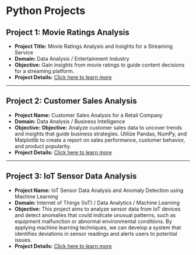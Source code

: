 
# Python Projects

## Project 1: Movie Ratings Analysis

- **Project Title:** Movie Ratings Analysis and Insights for a Streaming Service
- **Domain:** Data Analysis / Entertainment Industry
- **Objective:** Gain insights from movie ratings to guide content decisions for a streaming platform.
- **Project Details:** [Click here to learn more](projects/python-project1.md)

---

## Project 2: Customer Sales Analysis

- **Project Name:** Customer Sales Analysis for a Retail Company
- **Domain:** Data Analysis / Business Intelligence
- **Objective:** **Objective:**  Analyze customer sales data to uncover trends and insights that guide business strategies. Utilize Pandas, NumPy, and Matplotlib to create a report on sales performance, customer behavior, and product popularity.
- **Project Details:** [Click here to learn more](projects/python-project2.md)

---

## Project 3: IoT Sensor Data Analysis 

- **Project Name:** IoT Sensor Data Analysis and Anomaly Detection using Machine Learning
- **Domain:** Internet of Things (IoT) / Data Analytics / Machine Learning
- **Objective:** This project aims to analyze sensor data from IoT devices and detect anomalies that could indicate unusual patterns, such as equipment malfunction or abnormal environmental conditions. By applying machine learning techniques, we can develop a system that identifies deviations in sensor readings and alerts users to potential issues.
- **Project Details:** [Click here to learn more](projects/python-project3.md)


